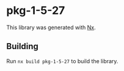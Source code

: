 # pkg-1-5-27

This library was generated with [Nx](https://nx.dev).

## Building

Run `nx build pkg-1-5-27` to build the library.
